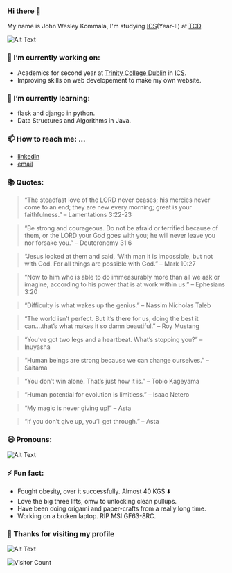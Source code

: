 ### Hi there 👋

My name is John Wesley Kommala, I'm studying [ICS](https://www.scss.tcd.ie/undergraduate/computer-science/)(Year-II) at [TCD](https://www.tcd.ie/).


![Alt Text](https://media.giphy.com/media/I5bk7sUToEBxe/giphy.gif) 

### 🔭 I’m currently working on:
  - Academics for second year at [Trinity College Dublin](https://www.tcd.ie/) in [ICS](https://www.scss.tcd.ie/undergraduate/computer-science/).
  - Improving skills on web developement to make my own website.
### 🌱 I’m currently learning:
  - flask and django in python.
  - Data Structures and Algorithms in Java.

### 📫 How to reach me: ...
  - [linkedin](https://www.linkedin.com/in/john-wesley-kommala-920739197/)
  - [email](mailto:kjwesley2002@gmail.com)
### 📚 Quotes:
> “The steadfast love of the LORD never ceases; his mercies never come to an end; they are new every morning; great is your faithfulness.” – Lamentations 3:22-23

> “Be strong and courageous. Do not be afraid or terrified because of them, or the LORD your God goes with you; he will never leave you nor forsake you.” – Deuteronomy 31:6

> “Jesus looked at them and said, ‘With man it is impossible, but not with God. For all things are possible with God.” – Mark 10:27

> “Now to him who is able to do immeasurably more than all we ask or imagine, according to his power that is at work within us.” – Ephesians 3:20

> “Difficulty is what wakes up the genius.” – Nassim Nicholas Taleb

> “The world isn’t perfect. But it’s there for us, doing the best it can….that’s what makes it so damn beautiful.” – Roy Mustang

> “You’ve got two legs and a heartbeat. What’s stopping you?” – Inuyasha

> “Human beings are strong because we can change ourselves.” – Saitama

> “You don’t win alone. That’s just how it is.” – Tobio Kageyama

> “Human potential for evolution is limitless.” – Isaac Netero

> “My magic is never giving up!” – Asta

> “If you don’t give up, you’ll get through.” – Asta
### 😄 Pronouns: 

![Alt Text](https://media.giphy.com/media/efyYRnym8v1Th8sJ0K/giphy.gif)

### ⚡ Fun fact:
 - Fought obesity, over it successfully. Almost 40 KGS ⬇️
 - Love the big three lifts, omw to unlocking clean pullups.
 - Have been doing origami and paper-crafts from a really long time.
 - Working on a broken laptop. RIP MSI GF63-8RC.
 
### 🙏 Thanks for visiting my profile

![Alt Text](https://media.giphy.com/media/6tHy8UAbv3zgs/giphy.gif)

![Visitor Count](https://profile-counter.glitch.me/JohnWesleyK/count.svg)
<!--
**JohnWesleyK/JohnWesleyK** is a ✨ _special_ ✨ repository because its `README.md` (this file) appears on your GitHub profile.

Here are some ideas to get you started:

- 🔭 I’m currently working on ...
- 🌱 I’m currently learning ...
- 👯 I’m looking to collaborate on ...
- 🤔 I’m looking for help with ...
- 💬 Ask me about ...
- 📫 How to reach me: ...
- 😄 Pronouns: ...
- ⚡ Fun fact: ...
-->
